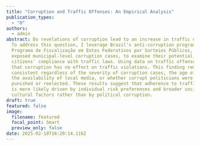 ```yaml
---
title: "Corruption and Traffic Offenses: An Empirical Analysis"
publication_types:
  - "0"
authors:
  - admin
abstract: Do revelations of corruption lead to an increase in traffic offenses?
  To address this question, I leverage Brazil's anti-corruption program,
  Programa de Fiscalização em Entes Federativos por Sorteios Públicos, which
  exposed municipal-level corruption cases, to examine their potential impact on
  citizens' compliance with traffic laws. Using data on traffic offenses, I find
  that corruption has no effect on traffic violations. This finding remains
  consistent regardless of the severity of corruption cases, the age of drivers,
  the availability of local media, or whether corrupt politicians were legally
  punished or reelected. These results suggest that adherence to traffic rules
  is more likely driven by individual risk preferences and broader social and
  cultural factors rather than by political corruption.
draft: true
featured: false
image:
  filename: featured
  focal_point: Smart
  preview_only: false
date: 2025-02-18T16:20:14.116Z
---
```

